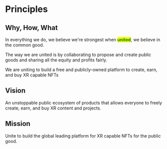 # Principles

## Why, How, What

In everything we do, we believe we're strongest when <mark style="color:green;">**united**</mark>, we believe in the common good.

The way we are united is by collaborating to propose and create public goods and sharing all the equity and profits fairly.

We are uniting to build a free and publicly-owned platform to create, earn, and buy XR capable NFTs

## Vision

An unstoppable public ecosystem of products that allows everyone to freely create, earn, and buy XR content and projects.

## Mission

Unite to build the global leading platform for XR capable NFTs for the public good.
